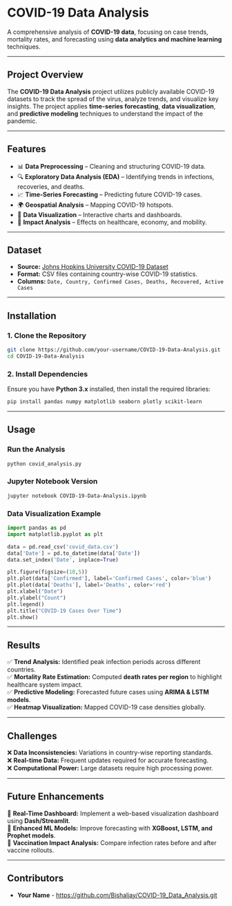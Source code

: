 # **COVID-19 Data Analysis**
A comprehensive analysis of **COVID-19 data**, focusing on case trends, mortality rates, and forecasting using **data analytics and machine learning** techniques.

---

## **Project Overview**
The **COVID-19 Data Analysis** project utilizes publicly available COVID-19 datasets to track the spread of the virus, analyze trends, and visualize key insights. The project applies **time-series forecasting**, **data visualization**, and **predictive modeling** techniques to understand the impact of the pandemic.

---

## **Features**
- 📊 **Data Preprocessing** – Cleaning and structuring COVID-19 data.
- 🔍 **Exploratory Data Analysis (EDA)** – Identifying trends in infections, recoveries, and deaths.
- 📈 **Time-Series Forecasting** – Predicting future COVID-19 cases.
- 🌍 **Geospatial Analysis** – Mapping COVID-19 hotspots.
- 📡 **Data Visualization** – Interactive charts and dashboards.
- 🏥 **Impact Analysis** – Effects on healthcare, economy, and mobility.

---

## **Dataset**
- **Source:** [Johns Hopkins University COVID-19 Dataset](https://github.com/CSSEGISandData/COVID-19)
- **Format:** CSV files containing country-wise COVID-19 statistics.
- **Columns:** `Date, Country, Confirmed Cases, Deaths, Recovered, Active Cases`

---

## **Installation**
### **1. Clone the Repository**
```bash
git clone https://github.com/your-username/COVID-19-Data-Analysis.git
cd COVID-19-Data-Analysis
```

### **2. Install Dependencies**
Ensure you have **Python 3.x** installed, then install the required libraries:
```bash
pip install pandas numpy matplotlib seaborn plotly scikit-learn
```

---

## **Usage**
### **Run the Analysis**
```bash
python covid_analysis.py
```

### **Jupyter Notebook Version**
```bash
jupyter notebook COVID-19-Data-Analysis.ipynb
```

### **Data Visualization Example**
```python
import pandas as pd
import matplotlib.pyplot as plt

data = pd.read_csv('covid_data.csv')
data['Date'] = pd.to_datetime(data['Date'])
data.set_index('Date', inplace=True)

plt.figure(figsize=(10,5))
plt.plot(data['Confirmed'], label='Confirmed Cases', color='blue')
plt.plot(data['Deaths'], label='Deaths', color='red')
plt.xlabel("Date")
plt.ylabel("Count")
plt.legend()
plt.title("COVID-19 Cases Over Time")
plt.show()
```

---

## **Results**
✅ **Trend Analysis:** Identified peak infection periods across different countries.  
✅ **Mortality Rate Estimation:** Computed **death rates per region** to highlight healthcare system impact.  
✅ **Predictive Modeling:** Forecasted future cases using **ARIMA & LSTM models**.  
✅ **Heatmap Visualization:** Mapped COVID-19 case densities globally.  

---

## **Challenges**
❌ **Data Inconsistencies:** Variations in country-wise reporting standards.  
❌ **Real-time Data:** Frequent updates required for accurate forecasting.  
❌ **Computational Power:** Large datasets require high processing power.  

---

## **Future Enhancements**
🚀 **Real-Time Dashboard:** Implement a web-based visualization dashboard using **Dash/Streamlit**.  
🚀 **Enhanced ML Models:** Improve forecasting with **XGBoost, LSTM, and Prophet models**.  
🚀 **Vaccination Impact Analysis:** Compare infection rates before and after vaccine rollouts.  

---

## **Contributors**
- **Your Name** - https://github.com/Bishaljay/COVID-19_Data_Analysis.git
